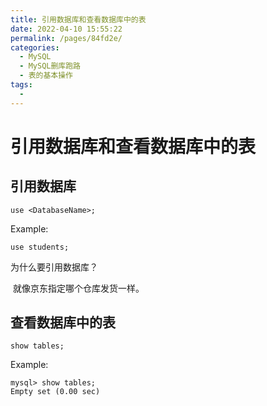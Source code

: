 ```yaml
---
title: 引用数据库和查看数据库中的表
date: 2022-04-10 15:55:22
permalink: /pages/84fd2e/
categories:
  - MySQL
  - MySQL删库跑路
  - 表的基本操作
tags:
  - 
---
```

# 引用数据库和查看数据库中的表

## 引用数据库

```mysql
use <DatabaseName>;
```

Example:

```mysql
use students;
```

为什么要引用数据库？

​	就像京东指定哪个仓库发货一样。

## 查看数据库中的表

```mysql
show tables;
```

Example:

```mysql
mysql> show tables;
Empty set (0.00 sec)
```

